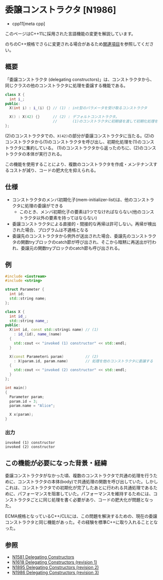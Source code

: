 # 委譲コンストラクタ [N1986]
* cpp11[meta cpp]

<!-- start lang caution -->

このページはC++11に採用された言語機能の変更を解説しています。

のちのC++規格でさらに変更される場合があるため[関連項目](#relative-page)を参照してください。

<!-- last lang caution -->

## 概要
「委譲コンストラクタ (delegating constructors)」は、コンストラクタから、同じクラスの他のコンストラクタに処理を委譲する機能である。

```cpp
class X {
  int i_;
public:
  X(int i) : i_(i) {} // (1) : int型のパラメータを受け取るコンストラクタ

  X() : X(42) {}      // (2) : デフォルトコンストラクタ。
                      //       (1)のコンストラクタに初期値を渡して初期化処理を委譲する
};
```

(2)のコンストラクタでの、`X(42)`の部分が委譲コンストラクタに当たる。(2)のコンストラクタから(1)のコンストラクタを呼び出し、初期化処理を(1)のコンストラクタに集約している。
(1)のコンストラクタから返ったのちに、(2)のコンストラクタの本体が実行される。

この機能を使用することにより、複数のコンストラクタを作成・メンテナンスするコストが減り、コードの肥大化を抑えられる。


## 仕様
- コンストラクタのメンバ初期化子(mem-initializer-list)は、他のコンストラクタに処理の委譲ができる
    - このとき、メンバ初期化子の要素は1つでなければならない(他のコンストラクタ以外の要素を持ってはならない)
- 委譲コンストラクタによる直接的・間接的な再帰は許可しない。再帰が検出された場合、プログラムは不適格となる
- 委譲先のコンストラクタから例外が送出された場合、委譲先のコンストラクタの関数tryブロックのcatch節が呼び出され、そこから暗黙に再送出が行われ、委譲元の関数tryブロックのcatch節も呼び出される。

## 例
```cpp example
#include <iostream>
#include <string>

struct Parameter {
  int id;
  std::string name;
};

class X {
  int id_;
  std::string name_;
public:
  X(int id, const std::string& name) // (1)
    : id_(id), name_(name)
  {
    std::cout << "invoked (1) constructor" << std::endl;
  }

  X(const Parameter& param)          // (2)
    : X(param.id, param.name)        // 処理を他のコンストラクタに委譲する
  {
    std::cout << "invoked (2) constructor" << std::endl;
  }
};

int main()
{
  Parameter param;
  param.id = 3;
  param.name = "Alice";

  X x(param);
}
```

### 出力
```
invoked (1) constructor
invoked (2) constructor
```


## この機能が必要になった背景・経緯
委譲コンストラクタがなかった頃、複数のコンストラクタで共通の処理を行うために、コンストラクタの本体(body)で共通処理の関数を呼び出していた。しかしこれは、コンストラクタでの初期化が完了したあとに行われる共通処理であるために、パフォーマンスを阻害していた。パフォーマンスを維持するためには、コンストラクタごとに同じ処理を書く必要があり、コードの肥大化が問題となった。

ECMA規格となっているC++/CLIには、この問題を解決するための、現在の委譲コンストラクタと同じ機能があった。その経験を標準C++に取り入れることとなった。


## 参照
- [N1581 Delegating Constructors](http://www.open-std.org/jtc1/sc22/wg21/docs/papers/2004/n1581.pdf)
- [N1618 Delegating Constructors (revision 1)](http://www.open-std.org/jtc1/sc22/wg21/docs/papers/2004/n1618.pdf)
- [N1895 Delegating Constructors (revision 2)](http://www.open-std.org/jtc1/sc22/wg21/docs/papers/2005/n1895.pdf)
- [N1986 Delegating Constructors (revision 3)](http://www.open-std.org/jtc1/sc22/wg21/docs/papers/2006/n1986.pdf)
